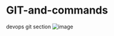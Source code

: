 # GIT-and-commands
devops git section
![image](https://github.com/RanjeethAcharya/GIT-and-commands/assets/101057964/d814baf7-cd35-4591-86fc-f53503f9d53d)
